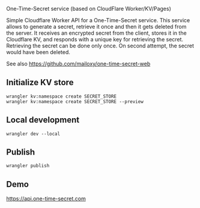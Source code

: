 One-Time-Secret service (based on CloudFlare Worker/KV/Pages)

Simple Cloudflare Worker API for a One-Time-Secret service. This service allows to generate a secret, retrieve it once and then it gets deleted from the server. It receives an encrypted secret from the client, stores it in the Cloudflare KV, and responds with a unique key for retrieving the secret. Retrieving the secret can be done only once. On second attempt, the secret would have been deleted.
  
See also https://github.com/mailoxy/one-time-secret-web
  
## Initialize KV store
```
wrangler kv:namespace create SECRET_STORE
wrangler kv:namespace create SECRET_STORE --preview
```
  
## Local development
```
wrangler dev --local
```
  
## Publish
```
wrangler publish
```

## Demo

https://api.one-time-secret.com